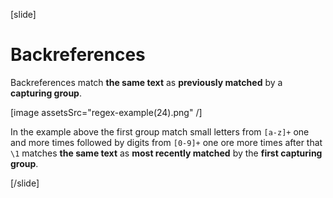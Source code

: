 [slide]
# Backreferences

Backreferences match **the same text** as **previously matched** by a **capturing group**.

[image assetsSrc="regex-example(24).png" /]

In the example above the first group match small letters from `[a-z]+` one and more times followed by digits from `[0-9]+` one ore more times after that `\1` matches **the same text** as **most recently matched** by the **first capturing group**.


[/slide]